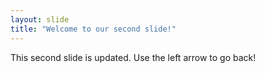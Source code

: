```yaml
---
layout: slide
title: "Welcome to our second slide!"
---
```

This second slide is updated.
Use the left arrow to go back!
